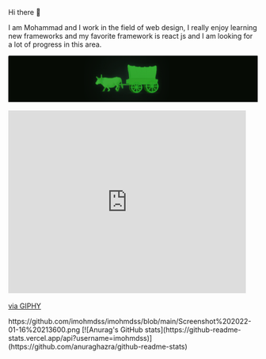 Hi there 🙌

I am Mohammad and I work in the field of web design, I really enjoy learning new frameworks and my favorite framework is react js and I am looking for a lot of progress in this area.


<img src="https://github.com/imohmdss/imohmdss/blob/main/Screenshot%202022-01-16%20213600.png" alt='mohammad'></img>




<iframe src="https://giphy.com/embed/11JTxkrmq4bGE0" width="480" height="369" frameBorder="0" class="giphy-embed" allowFullScreen></iframe><p><a href="https://giphy.com/gifs/cat-computer-working-11JTxkrmq4bGE0">via GIPHY</a></p>
https://github.com/imohmdss/imohmdss/blob/main/Screenshot%202022-01-16%20213600.png
[![Anurag's GitHub stats](https://github-readme-stats.vercel.app/api?username=imohmdss)](https://github.com/anuraghazra/github-readme-stats)
